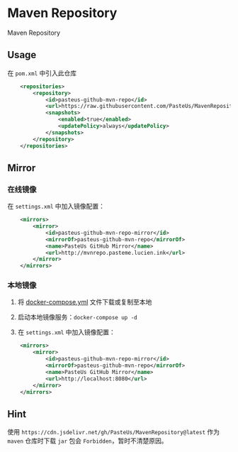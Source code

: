 # Maven Repository

Maven Repository

## Usage

在 `pom.xml` 中引入此仓库

```xml
    <repositories>
        <repository>
            <id>pasteus-github-mvn-repo</id>
            <url>https://raw.githubusercontent.com/PasteUs/MavenRepository/master</url>
            <snapshots>
                <enabled>true</enabled>
                <updatePolicy>always</updatePolicy>
            </snapshots>
        </repository>
    </repositories>
```

## Mirror

### 在线镜像

在 `settings.xml` 中加入镜像配置：

```xml
    <mirrors>
        <mirror>
            <id>pasteus-github-mvn-repo-mirror</id>
            <mirrorOf>pasteus-github-mvn-repo</mirrorOf>
            <name>PasteUs GitHub Mirror</name>
            <url>http://mvnrepo.pasteme.lucien.ink</url>
        </mirror>
    </mirrors>
```

### 本地镜像

1. 将 [docker-compose.yml](./docker-compose.yml) 文件下载或复制至本地

2. 启动本地镜像服务：`docker-compose up -d`

3. 在 `settings.xml` 中加入镜像配置：

```xml
    <mirrors>
        <mirror>
            <id>pasteus-github-mvn-repo-mirror</id>
            <mirrorOf>pasteus-github-mvn-repo</mirrorOf>
            <name>PasteUs GitHub Mirror</name>
            <url>http://localhost:8080</url>
        </mirror>
    </mirrors>
```

## Hint

使用 `https://cdn.jsdelivr.net/gh/PasteUs/MavenRepository@latest` 作为 `maven` 仓库时下载 `jar` 包会 `Forbidden`，暂时不清楚原因。
